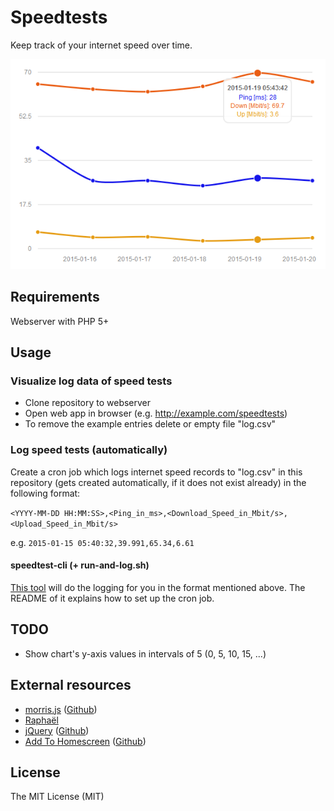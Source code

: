 # Speedtests
Keep track of your internet speed over time.

![alt tag](preview.png)

## Requirements
Webserver with PHP 5+

## Usage
### Visualize log data of speed tests
- Clone repository to webserver
- Open web app in browser (e.g. http://example.com/speedtests)
- To remove the example entries delete or empty file "log.csv"

### Log speed tests (automatically)
Create a cron job which logs internet speed records to "log.csv" in this repository (gets created automatically, if it does not exist already) in the following format:

`<YYYY-MM-DD HH:MM:SS>,<Ping_in_ms>,<Download_Speed_in_Mbit/s>,<Upload_Speed_in_Mbit/s>`

e.g. `2015-01-15 05:40:32,39.991,65.34,6.61`

#### speedtest-cli (+ run-and-log.sh)
[This tool](https://github.com/dag0310/speedtest-cli) will do the logging for you in the format mentioned above. The README of it explains how to set up the cron job.

## TODO
- Show chart's y-axis values in intervals of 5 (0, 5, 10, 15, ...)

## External resources
- [morris.js](http://morrisjs.github.io/morris.js) ([Github](https://github.com/morrisjs/morris.js))
- [Raphaël](http://raphaeljs.com)
- [jQuery](http://jquery.com/) ([Github](https://github.com/jquery/jquery))
- [Add To Homescreen](http://cubiq.org/add-to-home-screen) ([Github](https://github.com/cubiq/add-to-homescreen))

## License
The MIT License (MIT)